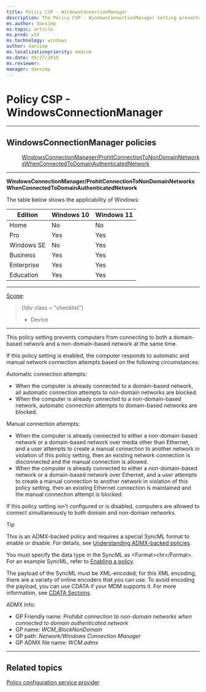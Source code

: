 ```yaml
---
title: Policy CSP - WindowsConnectionManager
description: The Policy CSP - WindowsConnectionManager setting prevents computers from connecting to a domain-based network and a non-domain-based network simultaneously.
ms.author: dansimp
ms.topic: article
ms.prod: w10
ms.technology: windows
author: dansimp
ms.localizationpriority: medium
ms.date: 09/27/2019
ms.reviewer: 
manager: dansimp
---
```


# Policy CSP - WindowsConnectionManager

<hr/>

<!--Policies-->
## WindowsConnectionManager policies  

<dl>
  <dd>
    <a href="#windowsconnectionmanager-prohitconnectiontonondomainnetworkswhenconnectedtodomainauthenticatednetwork">WindowsConnectionManager/ProhitConnectionToNonDomainNetworksWhenConnectedToDomainAuthenticatedNetwork</a>
  </dd>
</dl>


<hr/>

<!--Policy-->
<a href="" id="windowsconnectionmanager-prohitconnectiontonondomainnetworkswhenconnectedtodomainauthenticatednetwork"></a>**WindowsConnectionManager/ProhitConnectionToNonDomainNetworksWhenConnectedToDomainAuthenticatedNetwork**  

<!--SupportedSKUs-->
The table below shows the applicability of Windows:

|Edition|Windows 10|Windows 11|
|--- |--- |--- |
|Home|No|No|
|Pro|Yes|Yes|
|Windows SE|No|Yes|
|Business|Yes|Yes|
|Enterprise|Yes|Yes|
|Education|Yes|Yes|

<!--/SupportedSKUs-->
<hr/>

<!--Scope-->
[Scope](./policy-configuration-service-provider.md#policy-scope):

> [!div class = "checklist"]
> * Device

<hr/>

<!--/Scope-->
<!--Description-->
This policy setting prevents computers from connecting to both a domain-based network and a non-domain-based network at the same time.

If this policy setting is enabled, the computer responds to automatic and manual network connection attempts based on the following circumstances:

Automatic connection attempts:

- When the computer is already connected to a domain-based network, all automatic connection attempts to non-domain networks are blocked.
- When the computer is already connected to a non-domain-based network, automatic connection attempts to domain-based networks are blocked.

Manual connection attempts:

- When the computer is already connected to either a non-domain-based network or a domain-based network over media other than Ethernet, and a user attempts to create a manual connection to another network in violation of this policy setting, then an existing network connection is disconnected and the manual connection is allowed.
- When the computer is already connected to either a non-domain-based network or a domain-based network over Ethernet, and a user attempts to create a manual connection to another network in violation of this policy setting, then an existing Ethernet connection is maintained and the manual connection attempt is blocked.

If this policy setting isn't configured or is disabled, computers are allowed to connect simultaneously to both domain and non-domain networks.

<!--/Description-->
> [!TIP]
> This is an ADMX-backed policy and requires a special SyncML format to enable or disable. For details, see [Understanding ADMX-backed policies](./understanding-admx-backed-policies.md).
> 
> You must specify the data type in the SyncML as &lt;Format&gt;chr&lt;/Format&gt;. For an example SyncML, refer to [Enabling a policy](./understanding-admx-backed-policies.md#enabling-a-policy).
> 
> The payload of the SyncML must be XML-encoded; for this XML encoding, there are a variety of online encoders that you can use. To avoid encoding the payload, you can use CDATA if your MDM supports it. For more information, see [CDATA Sections](http://www.w3.org/TR/REC-xml/#sec-cdata-sect).

<!--ADMXBacked-->
ADMX Info:  
-   GP Friendly name: *Prohibit connection to non-domain networks when connected to domain authenticated network*
-   GP name: *WCM_BlockNonDomain*
-   GP path: *Network/Windows Connection Manager*
-   GP ADMX file name: *WCM.admx*

<!--/ADMXBacked-->
<!--/Policy-->
<hr/>

<!--/Policies-->

## Related topics

[Policy configuration service provider](policy-configuration-service-provider.md)